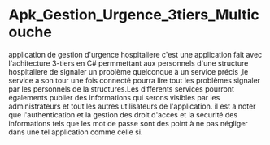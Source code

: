 # Apk_Gestion_Urgence_3tiers_Multicouche
application de gestion d'urgence hospitaliere c'est une application fait avec l'achitecture 3-tiers en C#  permmettant  aux personnels d'une structure hospitaliere de signaler un problème quelconque à un service précis ,le service 
a son tour une fois connecté pourra lire tout les problèmes signaler par les personnels de la structures.Les differents services pourront égalements publier des informations qui serons visibles par les administrateurs et tout les autres utilisateurs de l'application.
il est   a noter que l'authentication et la gestion des droit d'acces et la securité des informations tels que les mot de passe  sont des point  à ne pas négliger dans une tel application comme celle si.

